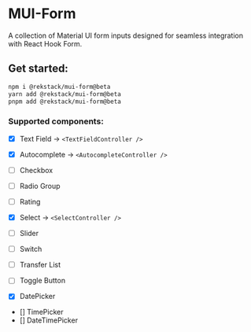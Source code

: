 # MUI-Form

A collection of Material UI form inputs designed for seamless integration with React Hook Form.

## Get started:

```bash
npm i @rekstack/mui-form@beta
yarn add @rekstack/mui-form@beta
pnpm add @rekstack/mui-form@beta
```

### Supported components:

- [x] Text Field -> `<TextFieldController />`
- [x] Autocomplete -> `<AutocompleteController />`
- [ ] Checkbox
- [ ] Radio Group
- [ ] Rating
- [x] Select -> `<SelectController />`
- [ ] Slider
- [ ] Switch
- [ ] Transfer List
- [ ] Toggle Button

- [x] DatePicker
- [] TimePicker
- [] DateTimePicker

